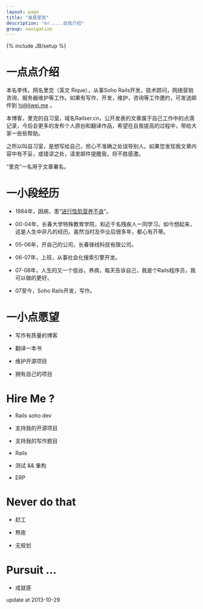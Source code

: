 ```yaml
---
layout: page
title: "谁是里克"
description: "er.....自我介绍"
group: navigation
---
```

{% include JB/setup %}

# 一点点介绍

本名李伟，网名里克（英文 Rique），从事Soho Rails开发，技术顾问，网络营销咨询，服务器维护等工作。如果有写作，开发，维护，咨询等工作邀约，可发送邮件到 hi@liwei.me 。

本博客，里克的自习室，域名Railser.cn，公开发表的文章属于自己工作中的点滴记录，今后会更多的发布个人原创和翻译作品，希望在自我提高的过程中，带给大家一些些帮助。

之所以叫自习室，是想写给自己，担心不准确之处误导别人。如果您发现我文章内容中有不妥，或错谬之处，请发邮件提醒我，将不胜感激。

“里克”一名用于文章署名。

# 一小段经历

* 1984年，因病，患“[进行性肌营养不良](http://baike.baidu.com/view/443936.htm)”。

* 00-04年，长春大学特殊教育学院，和近千名残疾人一同学习。如今想起来，这是人生中非凡的经历。虽然当时及毕业后很多年，都心有芥蒂。

* 05-06年，开自己的公司，长春锋线科技有限公司。

* 06-07年，上班，从事社会化搜索引擎开发。

* 07-08年，人生的又一个低谷，养病，每天告诉自己，我是个Rails程序员，我可以做的更好。

* 07至今，Soho Rails开发，写作。

# 一小点愿望

* 写作有质量的博客

* 翻译一本书

* 维护开源项目

* 拥有自己的项目

# Hire Me ?

* Rails soho dev

* 支持我的开源项目

* 支持我的写作题目

* Rails

* 测试 && 重构

* ERP

# Never do that

* 赶工

* 熬夜

* 无规划

# Pursuit ...

* 成就感


update at 2013-10-29